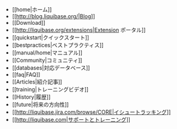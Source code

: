   * [[home|ホーム]]
  * [[http://blog.liquibase.org/|Blog]]
  * [[Download]]
  * [[http://liquibase.org/extensions|Extension ポータル]]
  * [[quickstart|クイックスタート]]
  * [[bestpractices|ベストプラクティス]]
  * [[manual/home|マニュアル]]
  * [[Community|コミュニティ]]
  * [[databases|対応データベース]]
  * [[faq|FAQ]]
  * [[Articles|紹介記事]]
  * [[training|トレーニングビデオ]]
  * [[History|履歴]]
  * [[future|将来の方向性]]
  * [[http://liquibase.jira.com/browse/CORE|イシュートラッキング]]
  * [[http://liquibase.com|サポートとトレーニング]]
